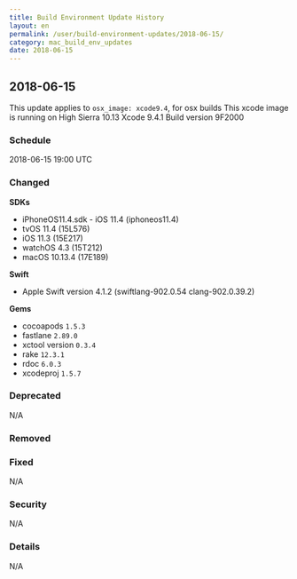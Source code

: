 ```yaml
---
title: Build Environment Update History
layout: en
permalink: /user/build-environment-updates/2018-06-15/
category: mac_build_env_updates
date: 2018-06-15
---
```


## 2018-06-15

This update applies to `osx_image: xcode9.4`, for osx builds
This xcode image is running on High Sierra 10.13
Xcode 9.4.1
Build version 9F2000

### Schedule

2018-06-15 19:00 UTC

### Changed

**SDKs**
- iPhoneOS11.4.sdk - iOS 11.4 (iphoneos11.4)
- tvOS 11.4 (15L576)
- iOS 11.3 (15E217)
- watchOS 4.3 (15T212)
- macOS 10.13.4 (17E189)

**Swift**
- Apple Swift version 4.1.2 (swiftlang-902.0.54 clang-902.0.39.2)

**Gems**
- cocoapods `1.5.3`
- fastlane `2.89.0`
- xctool version `0.3.4`
- rake `12.3.1`
- rdoc `6.0.3`
- xcodeproj `1.5.7`

### Deprecated

N/A


### Removed


### Fixed

N/A

### Security

N/A

### Details

N/A
